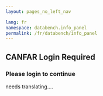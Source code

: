 ```yaml
---
layout: pages_no_left_nav

lang: fr
namespace: databench.info_panel
permalink: /fr/databench/info_panel
---
```


## CANFAR Login Required

### Please login to continue

needs translating....
